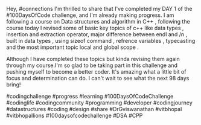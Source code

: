 Hey, #connections I'm thrilled to share that I've completed my DAY 1 of the #100DaysOfCode challenge, and I'm already making progress. I am following a course on Data structures and algorithm in C++ , following the course today I revised some of basic key topics of c++ like data types , insertion and extraction operator, major difference between endl and /n , built in data types , using sizeof command , refrence variables , typecasting and the most important topic local and global scope . 

Although I have completed these topics but kinda revising them again through my course.I'm so glad to be taking part in this challenge and pushing myself to become a better coder. It's amazing what a little bit of focus and determination can do. I can't wait to see what the next 98 days bring!

#codingchallenge #progress #learning #100DaysOfCodeChallenge #codinglife #codingcommunity #programming #developer #codingjourney #datastructures #coding #design #share #DrGviswanathan #vitbhopal #vitbhopallions #100daysofcodechallenge
#DSA #CPP 

